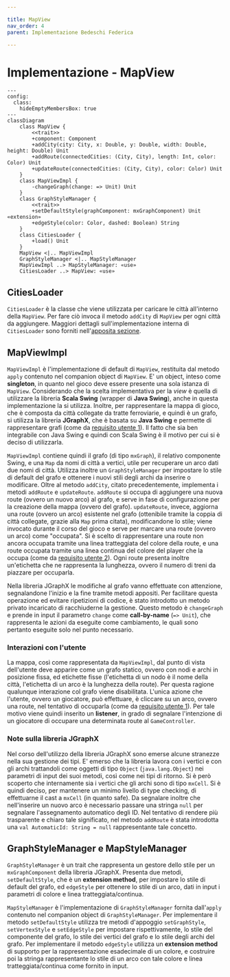 ```yaml
---

title: MapView
nav_order: 4
parent: Implementazione Bedeschi Federica

---
```


# Implementazione - MapView

```mermaid
---
config:
  class:
    hideEmptyMembersBox: true
---
classDiagram
    class MapView {
        <<trait>>
        +component: Component
        +addCity(city: City, x: Double, y: Double, width: Double, height: Double) Unit
        +addRoute(connectedCities: (City, City), length: Int, color: Color) Unit
        +updateRoute(connectedCities: (City, City), color: Color) Unit
    }
    class MapViewImpl {
        -changeGraph(change: => Unit) Unit
    }
    class GraphStyleManager {
        <<trait>>
        +setDefaultStyle(graphComponent: mxGraphComponent) Unit «extension»
        +edgeStyle(color: Color, dashed: Boolean) String
    }
    class CitiesLoader {
        +load() Unit
    }
    MapView <|.. MapViewImpl
    GraphStyleManager <|.. MapStyleManager
    MapViewImpl ..> MapStyleManager: «use»
    CitiesLoader ..> MapView: «use»
```

## CitiesLoader

`CitiesLoader` è la classe che viene utilizzata per caricare le città all'interno della `MapView`. Per fare ciò invoca
il metodo `addCity` di `MapView` per ogni città da aggiungere. Maggiori dettagli sull'implementazione interna di
`CitiesLoader` sono forniti nell'[apposita sezione](./impl_loader.md#citiesloader).

## MapViewImpl

`MapViewImpl` è l'implementazione di default di `MapView`, restituita dal metodo `apply` contenuto nel companion object
di `MapView`. E' un object, inteso come **singleton**, in quanto nel gioco deve essere presente una sola istanza di
`MapView`. Considerando che la scelta implementativa per la *view* è quella di utilizzare la libreria **Scala Swing**
(wrapper di **Java Swing**), anche in questa implementazione la si utilizza. Inoltre, per rappresentare la mappa di
gioco, che è composta da città collegate da tratte ferroviarie, e quindi è un grafo, si utilizza la libreria
**JGraphX**, che è basata su **Java Swing** e permette di rappresentare grafi (come da
[requisito utente 1](../../requirement_specification.md#requisiti-utente)). Il fatto che sia ben integrabile con Java
Swing e quindi con Scala Swing è il motivo per cui si è deciso di utilizzarla.

`MapViewImpl` contiene quindi il grafo (di tipo `mxGraph`), il relativo componente Swing, e una `Map` da nomi di città
a vertici, utile per recuperare un arco dati due nomi di città. Utilizza inoltre un `GraphStyleManager` per impostare lo
stile di default del grafo e ottenere i nuovi stili degli archi da inserire o modificare. Oltre al metodo `addCity`,
citato precedentemente, implementa i metodi `addRoute` e `updateRoute`. `addRoute` si occupa di aggiungere una nuova
route (ovvero un nuovo arco) al grafo, e serve in fase di configurazione per la creazione della mappa (ovvero del
grafo). `updateRoute`, invece, aggiorna una route (ovvero un arco) esistente nel grafo (ottenibile tramite la coppia di
città collegate, grazie alla `Map` prima citata), modificandone lo stile; viene invocato durante il corso del gioco e
serve per marcare una route (ovvero un arco) come "occupata". Si è scelto di rappresentare una route non ancora occupata
tramite una linea tratteggiata del colore della route, e una route occupata tramite una linea continua del colore del
player che la occupa (come da [requisito utente 2](../../requirement_specification.md#requisiti-utente)). Ogni route
presenta inoltre un'etichetta che ne rappresenta la lunghezza, ovvero il numero di treni da piazzare per occuparla.

Nella libreria JGraphX le modifiche al grafo vanno effettuate con attenzione, segnalandone l'inizio e la fine tramite
metodi appositi. Per facilitare questa operazione ed evitare ripetizioni di codice, è stato introdotto un metodo privato
incaricato di racchiuderne la gestione. Questo metodo è `changeGraph` e prende in input il parametro `change` come
**call-by-name** (`=> Unit`), che rappresenta le azioni da eseguite come cambiamento, le quali sono pertanto eseguite
solo nel punto necessario.

### Interazioni con l'utente

La mappa, così come rappresentata da `MapViewImpl`, dal punto di vista dell'utente deve apparire come un grafo statico,
ovvero con nodi e archi in posizione fissa, ed etichette fisse (l'etichetta di un nodo è il nome della città,
l'etichetta di un arco è la lunghezza della route). Per questa ragione qualunque interazione col grafo viene
disabilitata. L'unica azione che l'utente, ovvero un giocatore, può effettuare, è cliccare su un arco, ovvero una route,
nel tentativo di occuparla (come da [requisito utente 1](../../requirement_specification.md#requisiti-utente)). Per tale
motivo viene quindi inserito un **listener**, in grado di segnalare l'intenzione di un giocatore di occupare una
determinata route al `GameController`.

### Note sulla libreria JGraphX

Nel corso dell'utilizzo della libreria JGraphX sono emerse alcune stranezze nella sua gestione dei tipi. E' emerso che
la libreria lavora con i vertici e con gli archi trattandoli come oggetti di tipo `Object` (`java.lang.Object`) nei
parametri di input dei suoi metodi, così come nei tipi di ritorno. Si è però scoperto che internamente sia i vertici
che gli archi sono di tipo `mxCell`. Si è quindi deciso, per mantenere un minimo livello di type checking, di
effettuarne il cast a `mxCell` (in quanto safe). Da segnalare inoltre che nell'inserire un nuovo arco è necessario
passare una stringa `null` per segnalare l'assegnamento automatico degli ID. Nel tentativo di rendere più trasparente e
chiaro tale significato, nel metodo `addRoute` è stata introdotta una `val AutomaticId: String = null` rappresentante
tale concetto.

## GraphStyleManager e MapStyleManager

`GraphStyleManager` è un trait che rappresenta un gestore dello stile per un `mxGraphComponent` della libreria JGraphX.
Presenta due metodi, `setDefaultStyle`, che è un **extension method**, per impostare lo stile di default del grafo, ed
`edgeStyle` per ottenere lo stile di un arco, dati in input i parametri di colore e linea tratteggiata/continua.

`MapStyleManager` è l'implementazione di `GraphStyleManager` fornita dall'`apply` contenuto nel companion object di
`GraphStyleManager`. Per implementare il metodo `setDefaultStyle` utilizza tre metodi d'appoggio `setGraphStyle`,
`setVertexStyle` e `setEdgeStyle` per impostare rispettivamente, lo stile del componente del grafo, lo stile dei vertici
del grafo e lo stile degli archi del grafo. Per implementare il metodo `edgeStyle` utilizza un **extension method** di
supporto per la rappresentazione esadecimale di un colore, e costruire poi la stringa rappresentante lo stile di un arco
con tale colore e linea tratteggiata/continua come fornito in input.